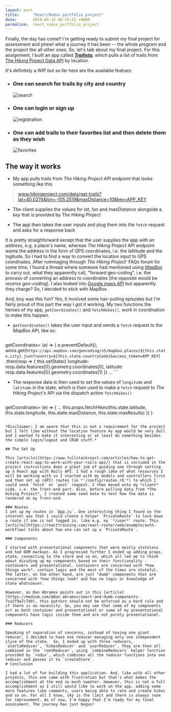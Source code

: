 ```yaml
---
layout: post
title:      "React/Redux portfolio project"
date:       2019-04-12 06:35:52 +0000
permalink:  react_redux_portfolio_project
---
```



Finally, the day has come!! I'm getting ready to submit my final project for assessment and phew! what a journey it has been -- the whole program and the project like all other ones. So, let's talk about my final project. For this assignment, I built an app called ***[Trailista](https://github.com/kriti-rai/trailista)***, which pulls a list of trails from [The Hiking Project Data API](https://www.hikingproject.com/data) by location. 

It's definitely a WIP but so far here are the available featues:

* ###  One can search for trails by city and country

  ![search](https://media.giphy.com/media/VGhqaaqcnNNfghL4P3/giphy.gif)

* ### One can login or sign up

  ![registration](https://media.giphy.com/media/IdgJsLzXBbQza0nbdW/giphy.gif)
		
* ### One can add trails to their favorites list and then delete them as they wish

     ![favorites](https://media.giphy.com/media/XcRAxM6W0AM2h3mOXb/giphy.gif)
	 
## The way it works

* My app pulls trails from *The Hiking Project API* endpoint that looks something like this

> www.hikingproject.com/data/get-trails?lat=40.0274&lon=-105.2519&maxDistance=10&key=APP_KEY

* The client supplies the values for *lat*, *lon* and *maxDistance* alongside a *key* that is provided by *The Hiking Project*

* The app then takes the user inputs and plug them into the `fetch` request and asks for a response back

It is pretty straighforward except that the user supplies the app with an address, e.g. a place's name, whereas *The Hiking Project* API endpoint wants the address in the form of GPS coordinates, i.e. the lattitude and the logitude. So I had to find a way to convert the location input to GPS coordinates. After rummaging through *The Hiking Project*' FAQs forum for some time, I  found a thread where someone had mentioned using *[MapBox](https://docs.mapbox.com/api/search/#geocoding)* to carry out, what they apparently call, "forward geo-coding", i.e. the process of converting an address to coordinates (the opposite would be *reverse geo-coding*). I also looked into [Google maps API](https://developers.google.com/places/web-service/intro) but apparently they charge? So, I decided to stick with MapBox.

And, boy was this fun? Yes, it involved some hair-pulling episodes but I'm fairly proud of this part the way I got it working. My two functions the heroes of my app, `getCoordinates()` and `fetchHikes()`, work in coordination to make this happen. 


- `getCoordinates()`  takes the user input and sends a `fetch` request to the *MapBox* API, like so:

   ```
getCoordinates= (e) => { 
    e.preventDefault();
    axios.get(`https://api.mapbox.com/geocoding/v5/mapbox.places/${this.state.city}.json?country=${this.state.countryCode}&access_token=APP_KEY`)
      .then(resp => {
        this.setState({
          longitude: resp.data.features[0].geometry.coordinates[0],
          latitude: resp.data.features[0].geometry.coordinates[1]
        })
				...
				```

- The response data is then used to set the values of `longitude` and `latitude` in the state, which is then used to make a `fetch` request to *The Hiking Project's* API via the dispatch action `fetchHikes()`

  ```
getCoordinates= (e) => {
...
   this.props.fetchHikes(this.state.latitude, this.state.longitude, this.state.maxDistance, this.state.maxResults)
  })
}
```

*Disclaimer: I am aware that this is not a requirement for the project but I felt like without the location feature my app would be very dull and I wanted to make it interesting or at least do something besides the simple login/logout and CRUD stuff.*

## The Set Up

This [article](https://www.fullstackreact.com/articles/how-to-get-create-react-app-to-work-with-your-rails-api/) that is included in the project instructions does a great job of guiding one through setting up a React app with Rails API. I had a rough idea of what resources I will be working with so I started with my models and controllers first and then set up (API) routes (in *'/config/routes.rb'*) to which I could send `fetch` or `post` request. I then moved onto my *client* side, i.e. the front-end part. Also, before pulling data from *The Hiking Project*, I created some seed data to test how the data is rendered on my front-end.

### Routes
I set up my routes in `App.js`. One interesting thing I found on the internet was that I could create a helper `PrivateRoute` to lock down a route if one is not logged in, like e.g. my '*/user*' route. This [article](https://reacttraining.com/react-router/web/example/auth-workflow) talks about how one can set up a `PrivateRoute`.

### Components

I started with presentational components that were mostly stateless and had DOM markups. As I progressed further I ended up adding props, state, connecting to the store and so on, which all led me to think about dividing up my components based on their functionality - containers and presentational. Containers are concerned with *how things work*, contain logic and the most of the times are stateful. The latter, on the other hand, are just "dumb" components that are concerned with *how things look* and has no logic or knowledge of state whatsoever. 

However, as Dan Abramov points out in this [article](https://medium.com/@dan_abramov/smart-and-dumb-components-7ca2f9a7c7d0), this pattern should not be enforced as a hard rule and if there is no necessity. So, you may see that some of my components act as both container and presentational or some of my presentational components have logic inside them and are not purely presentational. 

### Reducers

Speaking of separation of concerns, instead of having one giant reducer, I decided to have one reducer managing only one independent slice of the state.  So, I ended up with three reducers, `alertsReducer`, `hikesReducer` and `userReducer`. They are then all combined in the `rootReducer`, using `combineReducers` helper function provided by `redux`, which combines all the reducer functions into one reducer and passes it to `createStore`. 
# Conclusion

I had a lot of fun building this application. And, like with all other projects, this one came with frustration but that's what makes the accomplishment at the end so much sweeter. However, this is not a full accomplishment as I still would like to work on the app, adding some  more features like comments, users being able to rate and create hikes and so on. For all I know, sky is the limit and there is always room for improvement. As of now, I'm happy that I'm ready for my final assessment. The journey has just begun! 


